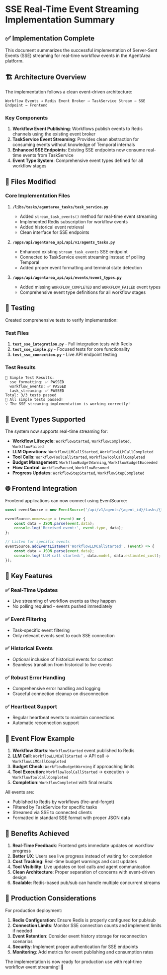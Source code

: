 # SSE Real-Time Event Streaming Implementation Summary

## ✅ Implementation Complete

This document summarizes the successful implementation of Server-Sent Events (SSE) streaming for real-time workflow events in the AgentArea platform.

## 🏗️ Architecture Overview

The implementation follows a clean event-driven architecture:

```
Workflow Events → Redis Event Broker → TaskService Stream → SSE Endpoint → Frontend
```

### Key Components

1. **Workflow Event Publishing**: Workflows publish events to Redis channels using the existing event broker
2. **TaskService Event Streaming**: Provides clean abstraction for consuming events without knowledge of Temporal internals  
3. **Enhanced SSE Endpoints**: Existing SSE endpoints now consume real-time events from TaskService
4. **Event Type System**: Comprehensive event types defined for all workflow stages

## 📁 Files Modified

### Core Implementation Files

1. **`/libs/tasks/agentarea_tasks/task_service.py`**
   - Added `stream_task_events()` method for real-time event streaming
   - Implemented Redis subscription for workflow events
   - Added historical event retrieval
   - Clean interface for SSE endpoints

2. **`/apps/api/agentarea_api/api/v1/agents_tasks.py`**
   - Enhanced existing `stream_task_events` SSE endpoint
   - Connected to TaskService event streaming instead of polling Temporal
   - Added proper event formatting and terminal state detection

3. **`/apps/api/agentarea_api/api/events/event_types.py`**
   - Added missing `WORKFLOW_COMPLETED` and `WORKFLOW_FAILED` event types
   - Comprehensive event type definitions for all workflow stages

## 🧪 Testing

Created comprehensive tests to verify implementation:

### Test Files

1. **`test_sse_integration.py`** - Full integration tests with Redis
2. **`test_sse_simple.py`** - Focused tests for core functionality  
3. **`test_sse_connection.py`** - Live API endpoint testing

### Test Results
```
🏁 Simple Test Results:
  sse_formatting: ✅ PASSED
  workflow_events: ✅ PASSED  
  task_streaming: ✅ PASSED
Total: 3/3 tests passed
🎉 All simple tests passed!
💡 The SSE streaming implementation is working correctly!
```

## 🔧 Event Types Supported

The system now supports real-time streaming for:

- **Workflow Lifecycle**: `WorkflowStarted`, `WorkflowCompleted`, `WorkflowFailed`
- **LLM Operations**: `WorkflowLLMCallStarted`, `WorkflowLLMCallCompleted`  
- **Tool Calls**: `WorkflowToolCallStarted`, `WorkflowToolCallCompleted`
- **Budget Management**: `WorkflowBudgetWarning`, `WorkflowBudgetExceeded`
- **Flow Control**: `WorkflowPaused`, `WorkflowResumed`
- **Progress Updates**: `WorkflowStepStarted`, `WorkflowStepCompleted`

## 🌐 Frontend Integration

Frontend applications can now connect using EventSource:

```javascript
const eventSource = new EventSource('/api/v1/agents/{agent_id}/tasks/{task_id}/events/stream');

eventSource.onmessage = (event) => {
    const data = JSON.parse(event.data);
    console.log('Received event:', event.type, data);
};

// Listen for specific events
eventSource.addEventListener('WorkflowLLMCallStarted', (event) => {
    const data = JSON.parse(event.data);
    console.log('LLM call started:', data.model, data.estimated_cost);
});
```

## 🚀 Key Features

### ✅ Real-Time Updates
- Live streaming of workflow events as they happen
- No polling required - events pushed immediately

### ✅ Event Filtering  
- Task-specific event filtering
- Only relevant events sent to each SSE connection

### ✅ Historical Events
- Optional inclusion of historical events for context
- Seamless transition from historical to live events

### ✅ Robust Error Handling
- Comprehensive error handling and logging
- Graceful connection cleanup on disconnection

### ✅ Heartbeat Support
- Regular heartbeat events to maintain connections
- Automatic reconnection support

## 🔄 Event Flow Example

1. **Workflow Starts**: `WorkflowStarted` event published to Redis
2. **LLM Call**: `WorkflowLLMCallStarted` → API call → `WorkflowLLMCallCompleted`  
3. **Budget Check**: `WorkflowBudgetWarning` if approaching limits
4. **Tool Execution**: `WorkflowToolCallStarted` → execution → `WorkflowToolCallCompleted`
5. **Completion**: `WorkflowCompleted` with final results

All events are:
- Published to Redis by workflows (fire-and-forget)
- Filtered by TaskService for specific tasks
- Streamed via SSE to connected clients
- Formatted in standard SSE format with proper JSON data

## 🎯 Benefits Achieved

1. **Real-Time Feedback**: Frontend gets immediate updates on workflow progress
2. **Better UX**: Users see live progress instead of waiting for completion
3. **Cost Tracking**: Real-time budget warnings and cost updates
4. **Tool Visibility**: Live updates on tool calls and agent communication
5. **Clean Architecture**: Proper separation of concerns with event-driven design
6. **Scalable**: Redis-based pub/sub can handle multiple concurrent streams

## 🔧 Production Considerations

For production deployment:

1. **Redis Configuration**: Ensure Redis is properly configured for pub/sub
2. **Connection Limits**: Monitor SSE connection counts and implement limits if needed
3. **Event Retention**: Consider event history storage for reconnection scenarios
4. **Security**: Implement proper authentication for SSE endpoints
5. **Monitoring**: Add metrics for event publishing and consumption rates

The implementation is now ready for production use with real-time workflow event streaming! 🚀
